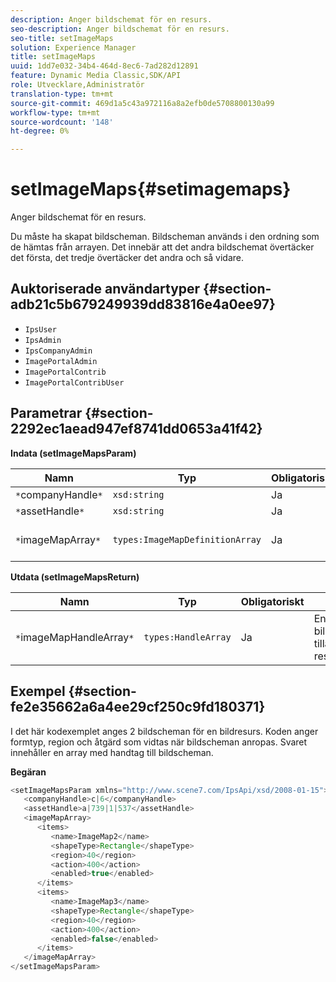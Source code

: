 ```yaml
---
description: Anger bildschemat för en resurs.
seo-description: Anger bildschemat för en resurs.
seo-title: setImageMaps
solution: Experience Manager
title: setImageMaps
uuid: 1dd7e032-34b4-464d-8ec6-7ad282d12891
feature: Dynamic Media Classic,SDK/API
role: Utvecklare,Administratör
translation-type: tm+mt
source-git-commit: 469d1a5c43a972116a8a2efb0de5708800130a99
workflow-type: tm+mt
source-wordcount: '148'
ht-degree: 0%

---
```



# setImageMaps{#setimagemaps}

Anger bildschemat för en resurs.

Du måste ha skapat bildscheman. Bildscheman används i den ordning som de hämtas från arrayen. Det innebär att det andra bildschemat övertäcker det första, det tredje övertäcker det andra och så vidare.

## Auktoriserade användartyper {#section-adb21c5b679249939dd83816e4a0ee97}

* `IpsUser`
* `IpsAdmin`
* `IpsCompanyAdmin`
* `ImagePortalAdmin`
* `ImagePortalContrib`
* `ImagePortalContribUser`

## Parametrar {#section-2292ec1aead947ef8741dd0653a41f42}

**Indata (setImageMapsParam)**

| Namn | Typ | Obligatoriskt | Beskrivning |
|---|---|---|---|
| `*`companyHandle`*` | `xsd:string` | Ja | Företagshandtag. |
| `*`assetHandle`*` | `xsd:string` | Ja | Resurshandtag. |
| `*`imageMapArray`*` | `types:ImageMapDefinitionArray` | Ja | Array med fördefinierade bildscheman. |

**Utdata (setImageMapsReturn)**

| Namn | Typ | Obligatoriskt | Beskrivning |
|---|---|---|---|
| `*`imageMapHandleArray`*` | `types:HandleArray` | Ja | En array med bildmappshandtag tillämpade på resursen. |

## Exempel {#section-fe2e35662a6a4ee29cf250c9fd180371}

I det här kodexemplet anges 2 bildscheman för en bildresurs. Koden anger formtyp, region och åtgärd som vidtas när bildscheman anropas. Svaret innehåller en array med handtag till bildscheman.

**Begäran**

```java
<setImageMapsParam xmlns="http://www.scene7.com/IpsApi/xsd/2008-01-15">
   <companyHandle>c|6</companyHandle>
   <assetHandle>a|739|1|537</assetHandle>
   <imageMapArray>
      <items>
         <name>ImageMap2</name>
         <shapeType>Rectangle</shapeType>
         <region>40</region>
         <action>400</action>
         <enabled>true</enabled>
      </items>
      <items>
         <name>ImageMap3</name>
         <shapeType>Rectangle</shapeType>
         <region>40</region>
         <action>400</action>
         <enabled>false</enabled>
      </items>
   </imageMapArray>
</setImageMapsParam>
```

